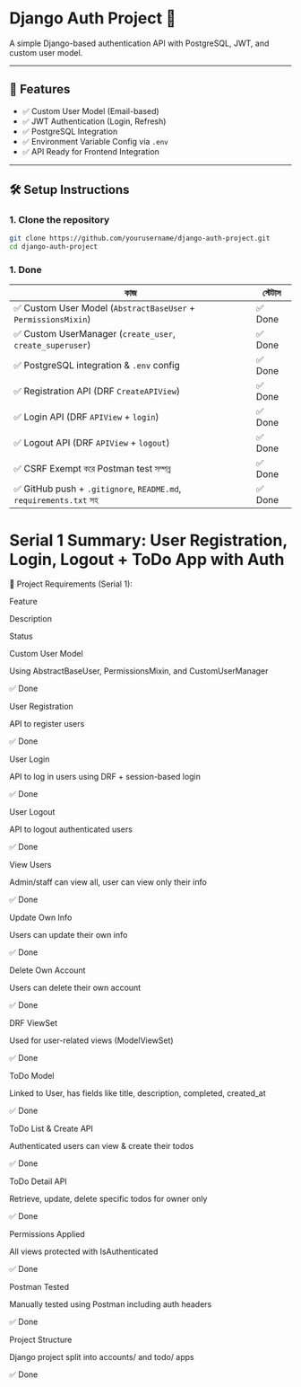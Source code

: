 # Django Auth Project 🔐

A simple Django-based authentication API with PostgreSQL, JWT, and custom user model.

---

## 🚀 Features

- ✅ Custom User Model (Email-based)
- ✅ JWT Authentication (Login, Refresh)
- ✅ PostgreSQL Integration
- ✅ Environment Variable Config via `.env`
- ✅ API Ready for Frontend Integration

---

## 🛠️ Setup Instructions

### 1. Clone the repository

```bash
git clone https://github.com/yourusername/django-auth-project.git
cd django-auth-project
```

### 1. Done

| কাজ                                                               | স্টেটাস |
| ----------------------------------------------------------------- | ------- |
| ✅ Custom User Model (`AbstractBaseUser` + `PermissionsMixin`)    | ✅ Done |
| ✅ Custom UserManager (`create_user`, `create_superuser`)         | ✅ Done |
| ✅ PostgreSQL integration & `.env` config                         | ✅ Done |
| ✅ Registration API (DRF `CreateAPIView`)                         | ✅ Done |
| ✅ Login API (DRF `APIView` + `login`)                            | ✅ Done |
| ✅ Logout API (DRF `APIView` + `logout`)                          | ✅ Done |
| ✅ CSRF Exempt করে Postman test সম্পন্ন                           | ✅ Done |
| ✅ GitHub push + `.gitignore`, `README.md`, `requirements.txt` সহ | ✅ Done |

# Serial 1 Summary: User Registration, Login, Logout + ToDo App with Auth

📌 Project Requirements (Serial 1):

Feature

Description

Status

Custom User Model

Using AbstractBaseUser, PermissionsMixin, and CustomUserManager

✅ Done

User Registration

API to register users

✅ Done

User Login

API to log in users using DRF + session-based login

✅ Done

User Logout

API to logout authenticated users

✅ Done

View Users

Admin/staff can view all, user can view only their info

✅ Done

Update Own Info

Users can update their own info

✅ Done

Delete Own Account

Users can delete their own account

✅ Done

DRF ViewSet

Used for user-related views (ModelViewSet)

✅ Done

ToDo Model

Linked to User, has fields like title, description, completed, created_at

✅ Done

ToDo List & Create API

Authenticated users can view & create their todos

✅ Done

ToDo Detail API

Retrieve, update, delete specific todos for owner only

✅ Done

Permissions Applied

All views protected with IsAuthenticated

✅ Done

Postman Tested

Manually tested using Postman including auth headers

✅ Done

Project Structure

Django project split into accounts/ and todo/ apps

✅ Done
